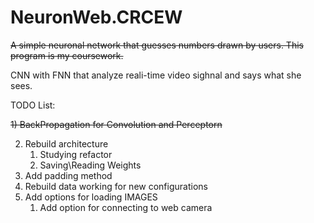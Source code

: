 # NeuronWeb.CRCEW
~~A simple neuronal network that guesses numbers drawn by users. This program is my coursework.~~

CNN with FNN that analyze reali-time video sighnal and says what she sees.

TODO List:

   ~~1) BackPropagation for Convolution and Perceptorn~~
   
  2) Rebuild architecture 
      1) Studying refactor
      2) Saving\Reading Weights
  3) Add padding method
  4) Rebuild data working for new configurations
  5) Add options for loading IMAGES
      1) Add option for connecting to web camera
